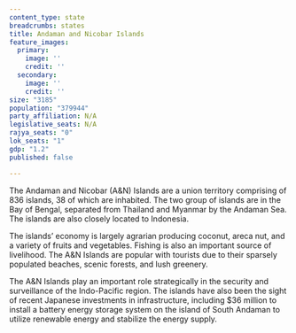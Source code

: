 ```yaml
---
content_type: state
breadcrumbs: states
title: Andaman and Nicobar Islands
feature_images:
  primary:
    image: ''
    credit: ''
  secondary:
    image: ''
    credit: ''
size: "3185"
population: "379944"
party_affiliation: N/A
legislative_seats: N/A
rajya_seats: "0"
lok_seats: "1"
gdp: "1.2"
published: false

---
```

The Andaman and Nicobar (A&N) Islands are a union territory comprising of 836 islands, 38 of which are inhabited. The two group of islands are in the Bay of Bengal, separated from Thailand and Myanmar by the Andaman Sea. The islands are also closely located to Indonesia.

The islands’ economy is largely agrarian producing coconut, areca nut, and a variety of fruits and vegetables. Fishing is also an important source of livelihood. The A&N Islands are popular with tourists due to their sparsely populated beaches, scenic forests, and lush greenery.

The A&N Islands play an important role strategically in the security and surveillance of the Indo-Pacific region. The islands have also been the sight of recent Japanese investments in infrastructure, including $36 million to install a battery energy storage system on the island of South Andaman to utilize renewable energy and stabilize the energy supply.